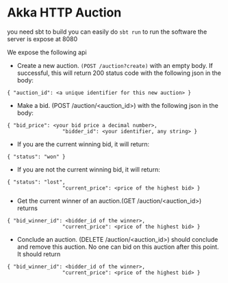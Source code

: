 # Akka HTTP Auction

you need sbt to build you can easily do `sbt run` to run the software
the server is expose at 8080 

We expose the following api

* Create a new auction. `(POST /auction?create)` with an empty body. If successful, this will return 200 status code with the following json in the body:

```
{ "auction_id": <a unique identifier for this new auction> }

```

* Make a bid. (POST /auction/<auction_id>) with the following json in the body:

```
{ "bid_price": <your bid price a decimal number>,
                  "bidder_id": <your identifier, any string> }

```

 * If you are the current winning bid, it will return:

```
{ "status": "won" }

```

 * If you are not the current winning bid, it will return:
```
{ "status": "lost",
                  "current_price": <price of the highest bid> }
```

* Get the current winner of an auction.(GET /auction/<auction_id>) returns

```
{ "bid_winner_id": <bidder_id of the winner>,
                  "current_price": <price of the highest bid> }
```

* Conclude an auction. (DELETE /auction/<auction_id>) should conclude and remove this
auction. No one can bid on this auction after this point. It should return

```
{ "bid_winner_id": <bidder_id of the winner>,
                  "current_price": <price of the highest bid> }
```



